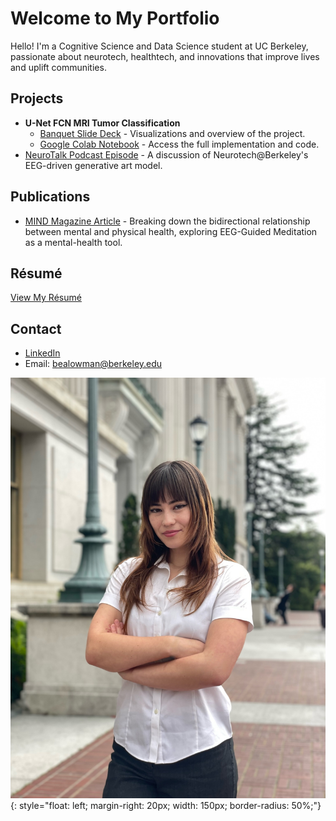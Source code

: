 # Welcome to My Portfolio

Hello! I'm a Cognitive Science and Data Science student at UC Berkeley, passionate about neurotech, healthtech, and innovations that improve lives and uplift communities.

## Projects
- **U-Net FCN MRI Tumor Classification**
  - [Banquet Slide Deck](https://docs.google.com/presentation/d/1hrxFJ_2oNG2gDl1-EjpjD9lEy_CkqLDlOv4OzKYC4cc/edit#slide=id.p) - Visualizations and overview of the project.
  - [Google Colab Notebook](https://colab.research.google.com/drive/1BZG8uK6YUqL9aYi-Dk8pFQcsqfyhE_HJ?usp=sharing) - Access the full implementation and code.
- [NeuroTalk Podcast Episode](https://open.spotify.com/episode/11FaSkpjikXlh6dczcasaY?si=e7f978b079b64627) - A discussion of Neurotech@Berkeley's EEG-driven generative art model.

## Publications
- [MIND Magazine Article](https://neurotech.studentorg.berkeley.edu/MIND_F23.pdf) - Breaking down the bidirectional relationship between mental and physical health, exploring EEG-Guided Meditation as a mental-health tool.

## Résumé
[View My Résumé](file:///Users/beatricelowman/Downloads/Lowman_Beatrice_Resume_03_03_2025.docx%20(1).pdf)

## Contact
- [LinkedIn](https://www.linkedin.com/in/beatrice-lowman/)
- Email: bealowman@berkeley.edu

![Beatrice Lowman](https://github.com/bealowman/bealowman.github.io/raw/main/headshot.jpeg){: style="float: left; margin-right: 20px; width: 150px; border-radius: 50%;"}

